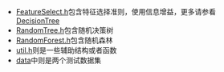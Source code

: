 

  * [FeatureSelect.h](FeatureSelect.h)包含特征选择准则，使用信息增益，更多请参看[DecisionTree](../DecisionTree)
  * [RandomTree.h](RandomTree.h)包含随机决策树
  * [RandomForest.h](RandomForest.h)包含随机森林
  * [util.h](util.h)则是一些辅助结构或者函数
  * [data](/data)中则是两个测试数据集
